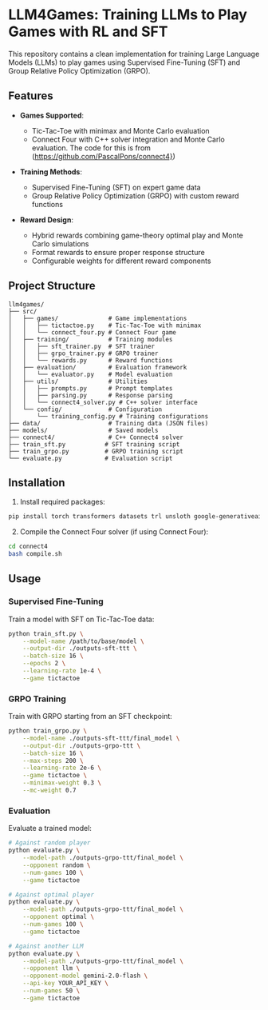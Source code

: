 # LLM4Games: Training LLMs to Play Games with RL and SFT

This repository contains a clean implementation for training Large Language Models (LLMs) to play games using Supervised Fine-Tuning (SFT) and Group Relative Policy Optimization (GRPO).

## Features

- **Games Supported**:
  - Tic-Tac-Toe with minimax and Monte Carlo evaluation
  - Connect Four with C++ solver integration and Monte Carlo evaluation. The code for this is from (https://github.com/PascalPons/connect4})

- **Training Methods**:
  - Supervised Fine-Tuning (SFT) on expert game data
  - Group Relative Policy Optimization (GRPO) with custom reward functions

- **Reward Design**:
  - Hybrid rewards combining game-theory optimal play and Monte Carlo simulations
  - Format rewards to ensure proper response structure
  - Configurable weights for different reward components

## Project Structure

```
llm4games/
├── src/
│   ├── games/              # Game implementations
│   │   ├── tictactoe.py    # Tic-Tac-Toe with minimax
│   │   └── connect_four.py # Connect Four game
│   ├── training/           # Training modules
│   │   ├── sft_trainer.py  # SFT trainer
│   │   ├── grpo_trainer.py # GRPO trainer
│   │   └── rewards.py      # Reward functions
│   ├── evaluation/         # Evaluation framework
│   │   └── evaluator.py    # Model evaluation
│   ├── utils/              # Utilities
│   │   ├── prompts.py      # Prompt templates
│   │   ├── parsing.py      # Response parsing
│   │   └── connect4_solver.py # C++ solver interface
│   └── config/             # Configuration
│       └── training_config.py # Training configurations
├── data/                   # Training data (JSON files)
├── models/                 # Saved models
├── connect4/               # C++ Connect4 solver
├── train_sft.py           # SFT training script
├── train_grpo.py          # GRPO training script
└── evaluate.py            # Evaluation script
```

## Installation

1. Install required packages:
```bash
pip install torch transformers datasets trl unsloth google-generativeai
```

2. Compile the Connect Four solver (if using Connect Four):
```bash
cd connect4
bash compile.sh
```

## Usage

### Supervised Fine-Tuning

Train a model with SFT on Tic-Tac-Toe data:

```bash
python train_sft.py \
    --model-name /path/to/base/model \
    --output-dir ./outputs-sft-ttt \
    --batch-size 16 \
    --epochs 2 \
    --learning-rate 1e-4 \
    --game tictactoe
```

### GRPO Training

Train with GRPO starting from an SFT checkpoint:

```bash
python train_grpo.py \
    --model-name ./outputs-sft-ttt/final_model \
    --output-dir ./outputs-grpo-ttt \
    --batch-size 16 \
    --max-steps 200 \
    --learning-rate 2e-6 \
    --game tictactoe \
    --minimax-weight 0.3 \
    --mc-weight 0.7
```

### Evaluation

Evaluate a trained model:

```bash
# Against random player
python evaluate.py \
    --model-path ./outputs-grpo-ttt/final_model \
    --opponent random \
    --num-games 100 \
    --game tictactoe

# Against optimal player
python evaluate.py \
    --model-path ./outputs-grpo-ttt/final_model \
    --opponent optimal \
    --num-games 100 \
    --game tictactoe

# Against another LLM
python evaluate.py \
    --model-path ./outputs-grpo-ttt/final_model \
    --opponent llm \
    --opponent-model gemini-2.0-flash \
    --api-key YOUR_API_KEY \
    --num-games 50 \
    --game tictactoe
```
